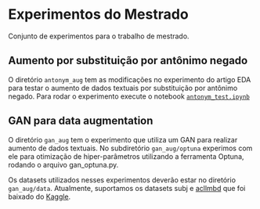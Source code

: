 # Experimentos do Mestrado

Conjunto de experimentos para o trabalho de mestrado.

## Aumento por substituição por antônimo negado

O diretório `antonym_aug` tem as modificações no experimento do artigo EDA
para testar o aumento de dados textuais por substituição por antônimo negado.
Para rodar o experimento execute o notebook [`antonym_test.ipynb`](data/antonym_test.ipynb)

## GAN para data augmentation

O diretório `gan_aug` tem o experimento que utiliza um GAN para realizar
aumento de dados textuais. No subdiretório `gan_aug/optuna` experimos com ele
para otimização de hiper-parâmetros utilizando a ferramenta Optuna, rodando
o arquivo gan_optuna.py.

Os datasets utilizados nesses experimentos deverão estar no diretório
`gan_aug/data`. Atualmente, suportamos os datasets subj e
[acllmbd](http://www.aclweb.org/anthology/P11-1015%7D) que foi baixado do
[Kaggle](https://www.kaggle.com/datasets/pawankumargunjan/imdb-review).

